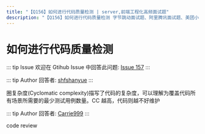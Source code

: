 ```yaml
---
title: "【Q156】如何进行代码质量检测 | server,前端工程化高频面试题"
description: "【Q156】如何进行代码质量检测 字节跳动面试题、阿里腾讯面试题、美团小米面试题。"
---
```


# 如何进行代码质量检测

::: tip Issue
欢迎在 Gtihub Issue 中回答此问题: [Issue 157](https://github.com/shfshanyue/Daily-Question/issues/157)
:::

::: tip Author
回答者: [shfshanyue](https://github.com/shfshanyue)
:::

圈复杂度(Cyclomatic complexity)描写了代码的复杂度，可以理解为覆盖代码所有场景所需要的最少测试用例数量。CC 越高，代码则越不好维护

::: tip Author
回答者: [Carrie999](https://github.com/Carrie999)
:::

code review
